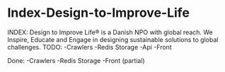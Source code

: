 # Index-Design-to-Improve-Life
INDEX: Design to Improve Life® is a Danish NPO with global reach. We Inspire, Educate and Engage in designing sustainable solutions to global challenges.
TODO:
-Crawlers 
-Redis Storage
-Api
-Front

Done:
-Crawlers
-Redis Storage
-Front (partial)
